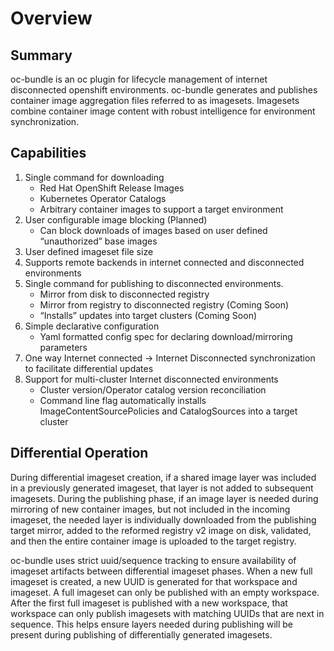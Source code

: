 # Overview

## Summary

oc-bundle is an oc plugin for lifecycle management of internet disconnected openshift environments. oc-bundle generates and publishes container image aggregation files referred to as imagesets. Imagesets combine container image content with robust intelligence for environment synchronization.

## Capabilities

1. Single command for downloading   
    - Red Hat OpenShift Release Images  
    - Kubernetes Operator Catalogs  
    - Arbitrary container images to support a target environment  
2. User configurable image blocking (Planned)  
    - Can block downloads of images based on user defined “unauthorized” base images  
3. User defined imageset file size  
4. Supports remote backends in internet connected and disconnected environments  
5. Single command for publishing to disconnected environments.  
    - Mirror from disk to disconnected registry  
    - Mirror from registry to disconnected registry (Coming Soon)  
    - “Installs” updates into target clusters (Coming Soon)  
6. Simple declarative configuration  
    - Yaml formatted config spec for declaring download/mirroring parameters  
7. One way Internet connected -> Internet Disconnected synchronization to facilitate differential updates  
8. Support for multi-cluster Internet disconnected environments  
    - Cluster version/Operator catalog version reconciliation  
    - Command line flag automatically installs ImageContentSourcePolicies and CatalogSources into a target cluster

## Differential Operation

 During differential imageset creation, if a shared image layer was included in a previously generated imageset, that layer is not added to subsequent imagesets. During the publishing phase, if an image layer is needed during mirroring of new container images, but not included in the incoming imageset, the needed layer is individually downloaded from the publishing target mirror, added to the reformed registry v2 image on disk, validated, and then the entire container image is uploaded to the target registry. 
 
 oc-bundle uses strict uuid/sequence tracking to ensure availability of imageset artifacts between differential imageset phases. When a new full imageset is created, a new UUID is generated for that workspace and imageset. A full imageset can only be published with an empty workspace. After the first full imageset is published with a new workspace, that workspace can only publish imagesets with matching UUIDs that are next in sequence. This helps ensure layers needed during publishing will be present during publishing of differentially generated imagesets.




